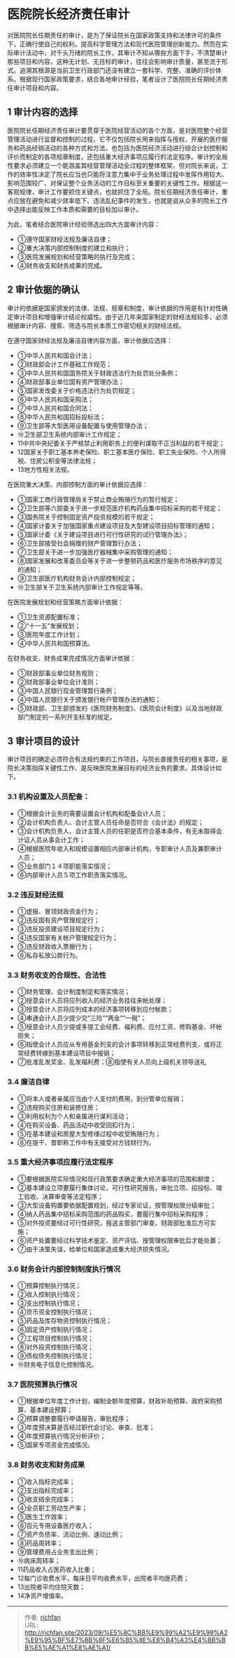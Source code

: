 # 医院院长经济责任审计

对医院院长任期责任的审计，是为了保证院长在国家政策支持和法律许可的条件下，正确行使自己的权利，提高科学管理方法和现代医院管理创新能力。然而在实际审计活动中，对千头万绪的院长工作，其审计不知从哪些方面下手，不清楚审计那些项目和内容，这种无计划、无目标的审计，往往会影响审计质量，甚至流于形式。追溯其根源是当前卫生行政部门还没有建立一套科学、完整、准确的评价体系。根据现行国家政策要求，结合各地审计经验，笔者设计了医院院长任期经济责任审计项目和内容。

## 1 审计内容的选择

医院院长任期经济责任审计要贯穿于医院经营活动的各个方面，是对医院整个经营管理活动进行监督和控制的过程，它不仅包括院长用来指挥与授权，开展的医疗服务和药品经销活动的各种方式和方法，也包括为医院经济活动进行综合计划控制和评价而制定的各项规章制度，还包括重大经济事项应履行的法定程序。审计的全局性要求必须建立一个能涵盖其经营管理活动全过程的整体框架，但对院长来说，工作的效率性决定了院长应当也只能将注意力集中于业务处理过程中发挥作用较大、影响范围较广、对保证整个业务活动的工作目标至关重要的关键性工作。根据这一客观规律，审计工作要抓住关键点，也就抓住了全局。院长任期经济责任审计，重点应放在避免和减少效率低下、违法乱纪事件的发生，也就是说从众多的院长工作中选择出能反映工作本质和需要的目标加以审计。

为此，笔者结合医院审计经验筛选出四大方面审计内容：

- ①遵守国家财经法规及廉洁自律；
- ②重大决策内部控制制度的建立和执行；
- ③医院发展规划和经营策略的执行及完成；
- ④财务收支和财务成果的完成。

## 2 审计依据的确认

审计的依据是国家颁发的法律、法规、规章和制度，审计依据的作用是有针对性确定审计项目和增强审计结论权威性。由于近几年来国家制定的财经法规较多，必须根据审计内容、搜索、筛选与院长本质工作密切相关的财经法规。

在遵守国家财经法规及廉洁自律内容方面，审计依据应选择：

- ①中华人民共和国会计法；
- ②财政部会计工作基础工作规范；
- ③中华人民共和国国务院关于财政违法行为处罚处分条例；
- ④财政部事业单位国有资产管理办法；
- ⑤国家发改委关于价格违法行为处罚规定；
- ⑥中华人民共和国采购法；
- ⑦中华人民共和国合同法；
- ⑧中华人民共和国招标投标法；
- ⑨卫生部等大型医用设备配置与使用管理办法；
- ⑩卫生部卫生系统内部审计工作规定；
- 11中共中央纪委关于严格禁止利用职务上的便利谋取不正当利益的若干规定；
- 12国家关于职工基本养老保险、职工基本医疗保险、职工失业保险、个人所得税、住房公积金等法律法规；
- 13地方性相关法规。

在医院重大决策、内部控制方面的审计依据应选择：

- ①国家工商行政管理局关于禁止商业贿赂行为的暂行规定；
- ②卫生部等六部委关于进一步规范医疗机构药品集中招标采购的若干规定；
- ③国务院关于控制固定资产投资规模的若干规定；
- ④国家计委关于加强国家重点建设项目及大型建设项目招标管理的通知；
- ⑤国家计委《关于建设项目进行可行性研究的试行管理办法》；
- ⑥卫生部接受社会捐赠的财产管理暂行办法；
- ⑦卫生部关于进一步加强医疗器械集中采购管理的通知；
- ⑧国家发展和改革委员会等关于进一步整顿药品和医疗服务市场秩序的意见的通知；
- ⑨卫生部医疗机构财务会计内部控制规定；
- ⑩卫生部关于卫生系统内部审计工作规定等等。

在医院发展规划和经营策略方面审计依据：

- ①卫生资源配置标准；
- ②“十一五”发展规划；
- ③医院年度工作计划；
- ④中华人民共和国预算法。

在财务收支、财务成果完成情况方面审计依据：

- ①财政部事业单位财务规则；
- ②财政部事业单位会计准则；
- ③中国人民银行现金管理暂行条例；
- ④中国人民银行关于颁发银行帐户管理办法的通知；
- ⑤财政部、卫生部颁发的《医院财务制度》、《医院会计制度》以及当地财政部门制定的一系列开支标准的规定。

## 3 审计项目的设计

审计项目的确定必须符合有法规约束的工作项目，与院长直接责任的相关事项，是院长决策指挥关键性工作、是反映医院发展目标的经济业务的要求。具体设计如下。

### 3.1 机构设置及人员配备：

- ①根据会计业务的需要设置会计机构和配备会计人员；
- ②会计机构负责人、会计主管人员任命是否符合《会计法》的规定；
- ③会计机构负责人、会计主管人员的任职是否符合基本条件，有无未取得会计证人员从事会计工作；
- ④根据医院年收入和规模设置相应内部审计机构，专职审计人员及兼职审计人员；
- ⑤业务部门１４项职能落实情况；
- ⑥内部审计人员５项工作职责落实情况。

### 3.2 违反财经法规

- ①虚报、冒领财政资金行为；
- ②违反国有资产管理规定行；
- ③违反投资建设项目规定行为；
- ④违反国家有关帐户管理规定行为；
- ⑤违反财政收入票据行为；
- ⑥私存私放公款行为。

### 3.3 财务收支的合规性、合法性

- ①财务管理、会计制度制定和落实情况；
- ②授意会计人员将应列收入的经济业务挂往来帐处理；
- ③授意会计人员将应列成本的经济事项转移到应付帐款；
- ④串通会计人员少提少交“三险”“两金”“一税”；
- ⑤授意会计人员少提或多提工会经费、福利费、应付工资、修购基金、坏帐损失；
- ⑥指使会计人员应从专用基金列支的会计事项转移到正常经费列支、或将正常经费转嫁到基本建设项目中报销；
- ⑦批准乱发奖金、乱发福利费；⑧指使有关人员向上级机关领导送礼

### 3.4 廉洁自律

- ①将本人或者亲属应当由个人支付的费用，到分管单位报销；
- ②违规购买住房和装修住房；
- ③利用权利为个人和亲属进行谋利活动；
- ④在购买设备、药品活动中收受回扣行为；
- ⑤在基本建设和房屋大型修缮过程中收受贿赂行为；
- ⑥在提干、晋职称工作中有无接受对方钱财行为。

### 3.5 重大经济事项应履行法定程序

- ①要根据医院实际情况和现行政策要求确定重大经济事项的范围和额度；
- ②基本建设立项要履行集体讨论，可行性研究报告，审批立项、招投标、竣工验收、决算审查等法定程序；
- ③大型设备购置要依据配置规划，经过专家论证，按管理权限分级审批；
- ④纳入药品集中招标采购范围的药品购买，要履行集中招标采购程序；
- ⑤对外投资要经过可行性研究，报送主管部门审查，财政部批准后方可实施；
- ⑥资产处置要经过科学技术鉴定、资产评估、按管理权限审批后才能处置；
- ⑦由于决策失误，给单位和国家造成重大经济损失情况。

### 3.6 财务会计内部控制制度执行情况

- ①预算控制执行情况；
- ②收入控制执行情况；
- ③支出控制执行情况；
- ④货币资金控制执行情况；
- ⑤药品及库存物资控制执行情况；
- ⑥固定资产控制执行情况；
- ⑦工程项目控制执行情况；
- ⑧对外投资控制执行情况；
- ⑨债权债务控制执行情况；
- ⑩财务电子信息化控制情况。

### 3.7 医院预算执行情况

- ①根据单位年度工作计划，编制全额年度预算，财政补助预算、政府采购预算、基本建设预算；
- ②预算调整要履行申请报告，审批程序；
- ③年度预决算是否经过职代会讨论、审查、批准；
- ④年度预算执行情况分析评价；
- ⑤国家专项资金完成情况。

### 3.8 财务收支和财务成果

- ①收入指标完成率；
- ②支出指标完成率；
- ③收支结余完成率；
- ④全员职工劳动生产率；
- ⑤医生工作效率；
- ⑥百元专用设备医疗收入；
- ⑦资产负债率、流动比例、速动比例；
- ⑧药品周转率；
- ⑨管理费用占业务支出比例；
- ⑩病床周转率；
- 11药品收入占医药收入比重；
- 12每门诊收费水平，每床日平均收费水平，出院者平均医药费；
- 13出院者平均住院天数；
- 14净资产增值率。

---

> 作者: [richfan](https://richfan.site/)  
> URL: http://richfan.site/2023/09/%E5%8C%BB%E9%99%A2%E9%99%A2%E9%95%BF%E7%BB%8F%E6%B5%8E%E8%B4%A3%E4%BB%BB%E5%AE%A1%E8%AE%A1/  

